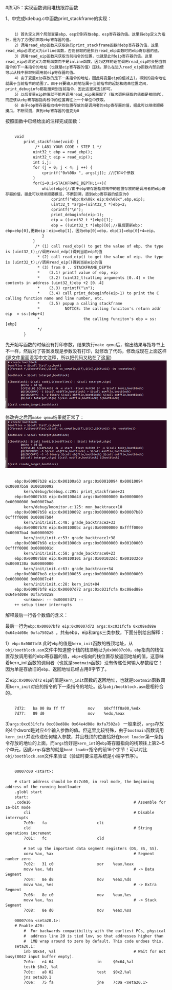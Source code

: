 #练习5：实现函数调用堆栈跟踪函数 

1、中完成kdebug.c中函数print_stackframe的实现：

```

	1）首先定义两个局部变量ebp、esp分别存放ebp、esp寄存器的值。这里将ebp定义为指针，是为了方便后面取ebp寄存器的值。
	2）调用read_ebp函数来获取执行print_stackframe函数时ebp寄存器的值，这里read_ebp必须定义为inline函数，否则获取的是执行read_ebp函数时的ebp寄存器的值。
	3）调用read_eip函数来获取当前指令的位置，也就是此时eip寄存器的值。这里read_eip必须定义为常规函数而不是inline函数，因为这样的话在调用read_eip时会把当前指令的下一条指令的地址（也就是eip寄存器的值）压栈，那么在进入read_eip函数内部后便可以从栈中获取到调用前eip寄存器的值。
	4）由于变量eip存放的是下一条指令的地址，因此将变量eip的值减去1，得到的指令地址就属于当前指令的范围了。由于只要输入的地址属于当前指令的起始和结束位置之间，print_debuginfo都能搜索到当前指令，因此这里减去1即可。
	5）以后变量eip的值就不能再调用read_eip来获取了（每次调用获取的值都是相同的），而应该从ebp寄存器指向栈中的位置再往上一个单位中获取。
	6）由于ebp寄存器指向栈中的位置存放的是调用者的ebp寄存器的值，据此可以继续顺藤摸瓜，不断回溯，直到ebp寄存器的值变为0
```

按照函数中已经给出的注释完成函数：

```

	void
		print_stackframe(void) {
		     /* LAB1 YOUR CODE : STEP 1 */
			uint32_t ebp = read_ebp();
			uint32_t eip = read_eip();
			int i,j;
			for (j = 0; j < 4; j ++) {
            	cprintf("0x%08x ", args[j]); //打印4个参数
        	}
			for(i=0;i<STACKFRAME_DEPTH;i++){
				while(ebp){//由于ebp寄存器指向栈中的位置存放的是调用者的ebp寄存器的值，据此可以继续顺藤摸瓜，不断回溯，直到ebp寄存器的值变为0
					cprintf("ebp:0x%08x eip:0x%08x",ebp,eip);
					uint32_t *args=(uint32_t *)ebp+2;
					cprintf("\n");
					print_debuginfo(eip-1);
					eip = ((uint32_t *)ebp)[1];
					ebp = ((uint32_t *)ebp)[0];//最后更新ebp：ebp=ebp[0],更新eip：eip=ebp[1]，因为ebp[0]=ebp，ebp[1]=ebp[0]+4=eip。
				}
			}
		     /* (1) call read_ebp() to get the value of ebp. the type is (uint32_t);//调用read_edp()得到当前edp的值
		      * (2) call read_eip() to get the value of eip. the type is (uint32_t);//调用read_eip()得到当前eip的值
		      * (3) from 0 .. STACKFRAME_DEPTH
		      *    (3.1) printf value of ebp, eip
		      *    (3.2) (uint32_t)calling arguments [0..4] = the contents in address (uint32_t)ebp +2 [0..4]
		      *    (3.3) cprintf("\n");
		      *    (3.4) call print_debuginfo(eip-1) to print the C calling function name and line number, etc.
		      *    (3.5) popup a calling stackframe
		      *           NOTICE: the calling funciton's return addr eip  = ss:[ebp+4]
		      *                   the calling funciton's ebp = ss:[ebp]
		      */
		}
```

先开始写函数的时候没有打印参数，结果执行`make qemu`后，输出结果与指导书上不一样，然后对了答案发现是参数没有打印，就修改了代码，修改成现在上面这样(源文件里面没写中文注释，所以把代码又粘在了这里)
![Demo](images/p1.png)

修改完之后再`make qemu`结果就正常了：![Demo](images/p2.png)


```

	ebp:0x00007b28 eip:0x00100a63 args:0x00010094 0x00010094 0x00007b58 0x00100092 
	    kern/debug/kdebug.c:295: print_stackframe+21
	ebp:0x00007b38 eip:0x00100d4d args:0x00000000 0x00000000 0x00000000 0x00007ba8 
	    kern/debug/kmonitor.c:125: mon_backtrace+10
	ebp:0x00007b58 eip:0x00100092 args:0x00000000 0x00007b80 0xffff0000 0x00007b84 
	    kern/init/init.c:48: grade_backtrace2+33
	ebp:0x00007b78 eip:0x001000bc args:0x00000000 0xffff0000 0x00007ba4 0x00000029 
	    kern/init/init.c:53: grade_backtrace1+38
	ebp:0x00007b98 eip:0x001000db args:0x00000000 0x00100000 0xffff0000 0x0000001d 
	    kern/init/init.c:58: grade_backtrace0+23
	ebp:0x00007bb8 eip:0x00100101 args:0x001032dc 0x001032c0 0x0000130a 0x00000000 
	    kern/init/init.c:63: grade_backtrace+34
	ebp:0x00007be8 eip:0x00100055 args:0x00000000 0x00000000 0x00000000 0x00007c4f 
	    kern/init/init.c:28: kern_init+84
	ebp:0x00007bf8 eip:0x00007d72 args:0xc031fcfa 0xc08ed88e 0x64e4d08e 0xfa7502a8 
	    <unknow>: -- 0x00007d71 --
	++ setup timer interrupts

```

解释最后一行各个数值的含义：

最后一行为`ebp:0x00007bf8 eip:0x00007d72 args:0xc031fcfa 0xc08ed88e 0x64e4d08e 0xfa7502a8 `，共有ebp，eip和args三类参数，下面分别给出解释：

1）`ebp:0x0007bf8` 此时`ebp`的值是`kern_init`函数的栈顶地址，从`obj/bootblock.asm`文件中知道整个栈的栈顶地址为`0x00007c00`，`ebp`指向的栈位置存放调用者的ebp寄存器的值，`ebp+4`指向的栈位置存放返回地址的值，这意味着kern_init函数的调用者（也就是`bootmain`函数）没有传递任何输入参数给它！因为单是存放旧的`ebp`、返回地址已经占用8字节了。

2)`eip:0x00007d72` `eip`的值是`kern_init`函数的返回地址，也就是`bootmain`函数调用`kern_init`对应的指令的下一条指令的地址。这与`obj/bootblock.asm`是相符合的。

```

	7d72:	ba 00 8a ff ff       	mov    $0xffff8a00,%edx
	7d77:	89 d0                	mov    %edx,%eax
```

3)`args:0xc031fcfa 0xc08ed88e 0x64e4d08e 0xfa7502a8 ` 一般来说，`args`存放的4个dword是对应4个输入参数的值。但这里比较特殊，由于`bootmain`函数调用`kern_init`并没传递任何输入参数，并且栈顶的位置恰好在`boot loader`第一条指令存放的地址的上面，而`args`恰好是`kern_int`的`ebp`寄存器指向的栈顶往上第2~5个单元，因此`args`存放的就是`boot loader`指令的前16个字节！可以对比`obj/bootblock.asm`文件来验证（验证时要注意系统是小端字节序）。

```

	00007c00 <start>:
	
	# start address should be 0:7c00, in real mode, the beginning address of the running bootloader
	.globl start
	start:
	.code16                                             # Assemble for 16-bit mode
	    cli                                             # Disable interrupts
	    7c00:	fa                   	cli    
	    cld                                             # String operations increment
	    7c01:	fc                   	cld    
	
	    # Set up the important data segment registers (DS, ES, SS).
	    xorw %ax, %ax                                   # Segment number zero
	    7c02:	31 c0                	xor    %eax,%eax
	    movw %ax, %ds                                   # -> Data Segment
	    7c04:	8e d8                	mov    %eax,%ds
	    movw %ax, %es                                   # -> Extra Segment
	    7c06:	8e c0                	mov    %eax,%es
	    movw %ax, %ss                                   # -> Stack Segment
	    7c08:	8e d0                	mov    %eax,%ss
	
	00007c0a <seta20.1>:
	# Enable A20:
	    #  For backwards compatibility with the earliest PCs, physical
	    #  address line 20 is tied low, so that addresses higher than
	    #  1MB wrap around to zero by default. This code undoes this.
	seta20.1:
	    inb $0x64, %al                                  # Wait for not busy(8042 input buffer empty).
	    7c0a:	e4 64                	in     $0x64,%al
	    testb $0x2, %al
	    7c0c:	a8 02                	test   $0x2,%al
	    jnz seta20.1
	    7c0e:	75 fa                	jne    7c0a <seta20.1>
```
